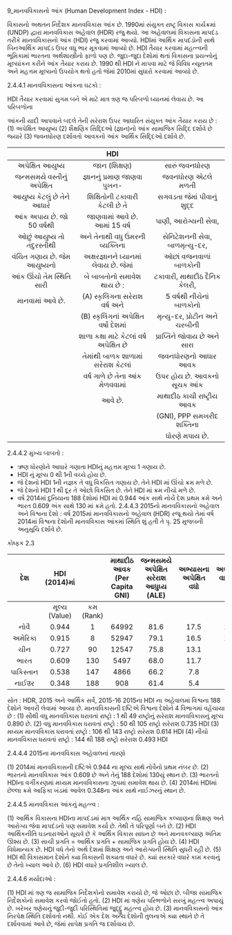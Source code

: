 
9_માનવવિકાસનો આંક
(Human Development Index - HDI) :

વિકાસનો અથતન નિર્દેશક માનવવિકાસ આંક છે. 1990માં સંયુક્ત રાષ્ટ્ર વિકાસ કાર્યક્રમાં (UNDP) દ્વારા માનવવિકાસ અહેવાલ (HDR) રજુ થયો. આ અહેવાલમાં વિકાસના માપદંડ તરીકે માનવવિકાસનો આંક (HDI) રજુ કરવામાં આવ્યો. HDIમાં આર્થિક માપદંડોની સાથે બિનઆર્થિક માપદંડ ઉપર વધુ ભાર મૂકવામાં આવ્યો છે. HDI તૈયાર કરવામાં મહત્ત્વની ભૂમિકામાં ભારતના અર્થશાસ્ત્રીનો ફાળો પણ છે. જુદા-જુદા દેશોમાં થતાં વિકાસના પ્રયત્નોનું મૂલ્યાંકન કરીને આંક તૈયાર કરાય છે. 1990 થી HDI ને માપવા માટે જે વિવિધ ન્યૂનતમ અને મહત્તમ મૂલ્યનો ઉપયોગ થતો હતો જેમાં 2010માં સુધારો કરવામાં આવ્યો છે.

2.4.4.1 માનવવિકાસના આંકના ઘટકો :

HDI તૈયાર કરવામાં સુગમ બને એ માટે માત્ર ત્રણ જ પરિબળો ધ્યાનમાં લેવાય છે. આ પરિબળોના

આંકની યાદી આપવાને બદલે તેની સરેરાશ ઉપર આધારિત સંયુક્ત આંક તૈયાર કરાય છે : (1) અપેક્ષિત આયુષ્ય (2) શૈક્ષણિક સિદ્દિઓ (જ્ઞાન)નો આંક સામાજિક સિદ્દિ દર્શાવે છે જ્યારે (3) જવનધોરણ દર્શાવતો આવકનો આંક આર્થિક સિદ્દિઓ દર્શાવે છે.

|  | HDI |  |
| :--: | :--: | :--: |
| અપેક્ષિત આયુષ્ય | જાન (શિક્ષણ) | સારું જવનધોરણ |
| જન્મસમયે વસ્તીનું અપેક્ષિત | જ્ઞાનનું પ્રમાણ જાણવા પુખન- | જવનધોરણ એટલે મળતી |
| આયુષ્ય કેટલું છે તેને આધારે | શિક્ષિતોની ટકાવારી કેટલી છે તે | સગવડતા જેમાં પીવાનું શુદ્દ |
| આંક અપાય છે. જો 50 વર્ષથી | જાણવામાં આવે છે. આમાં 15 વર્ષ | પાણી, આરોગ્યની સેવા, |
| ઓછું આયુષ્ય તો તંદુરસ્તીથી | અને તેનાથી વધુ ઉંમરની વ્યક્તિના | સેનિટેશનની સેવા, બાળમૃત્યુ-દર, |
| વંચિત ગણાય છે. જેમ આયુષ્યનો | અક્ષરજ્ઞાનને ધ્યાનમાં લેવાય છે. જેમાં | ઓછાં વજનવાળાં બાળકોની |
| આંક ઊંચો તેમ સ્થિતિ સારી | બે બાબતોનો સમાવેશ થાય છે : | ટકાવારી, માથાદીઠ દૈનિક કેલરી, |
| માનવામાં આવે છે. | (A) સ્કૃલિંગના સરેરાશ વર્ષ અને | 5 વર્ષથી નીચેનાં બાળકોનો |
|  | (B) સ્કૃલિંગનાં અપેક્ષિત વર્ષો દેશમાં | મૃત્યુ-દર, પ્રોટીન અને ચરબીની |
|  | શાળા કક્ષા માટે કેટલાં વર્ષ અપેક્ષિત છે | પ્રાપ્તિને જોવાય છે અને સારા |
|  | તેમાંથી બાળક શાળામાં સરેરાશ કેટલાં | જવનધોરણનો આધાર આવક |
|  | વર્ષ ગાળે છે તેના આંક મેળવવામાં | ઉપર હોય છે. આવકનો સૂચક આંક |
|  | આવે છે. | માથાદીઠ કાચી રાષ્ટ્રીય આવક |
|  |  | (GNI), PPP સમખરીદ શક્તિના |
|  |  | ધોરણે મપાય છે. |

2.4.4.2 મુખ્ય બાબતો : 

- ઋણ ધોરણોને આધારે ગણાતા HDIનું મહત્તમ મૂલ્ય 1 ગણાય છે.
- HDI નું મૂલ્ય 0 થી 1ની વચ્ચે હોય છે.
- જે દેશનો HDI 1ની નજ્ઞક તે વધુ વિકસિત ગણાય છે. તેને HDI માં ઊંચો ક્રમ મળે છે.
- જે દેશનો HDI 1 થી દૂર તે ઓછો વિકસિત છે. તેને HDI માં ક્રમ નીચો મળે છે.
- વર્ષ 2014માં દુનિયાના 188 દેશોમાં HDI માં 0.944 આંક સાથે નોર્ચે દેશ પ્રથમ ક્રમે અને ભારત 0.609 અંક સાથે 130 માં ક્રમે હતો.
2.4.4.3 2015નો માનવવિકાસનો અહેવાલ અને વિશ્વના દેશો : વર્ષ 2015માં માનવવિકાસનો અહેવાલ (HDR) રજૂ થયો તેમાં વર્ષ 2014માં વિશ્વના દેશોની માનવવિકાસ આંકમાં સ્થિતિ શું હતી તે પૃ. 25 મુજબની અનુસૂચિ દર્શાવે છે.

કોષ્ફક 2.3

| દેશ | HDI (2014)માં |  | માથાદીઠ <br> આવક (Per <br> Capita GNI) | જન્મસમયે <br> અપેક્ષિત સરેરાશ <br> આધુધ્ય (ALE) | અભ્યાસના <br> અપેક્ષિત <br> વધો | અભ્યાસના <br> વાસ્તવિક <br> વધો |
| :--: | :--: | :--: | :--: | :--: | :--: | :--: |
|  | મૂલ્ય (Value) | કમ (Rank) |  |  |  |  |
| નોવૈ | 0.944 | 1 | 64992 | 81.6 | 17.5 | 12.6 |
| અમેરિકા | 0.915 | 8 | 52947 | 79.1 | 16.5 | 12.9 |
| ચીન | 0.727 | 90 | 12547 | 75.8 | 13.1 | 7.5 |
| ભારત | 0.609 | 130 | 5497 | 68.0 | 11.7 | 5.4 |
| પાકિસ્તાન | 0.538 | 147 | 4866 | 66.2 | 7.8 | 4.7 |
| નાઈउર | 0.348 | 188 | 908 | 61.4 | 5.4 | 1.5 |

સોત : HDR, 2015 અને આર્થિક સર્વે, 2015-16
2015ના HDI ના અહેવાલમાં વિશ્વના 188 દેશોને આવરી લેવામાં આવ્યા છે. માનવવિકાસની દષ્ટિએ વિશ્વના દેશોને 4 વિભાગમાં વહેંચાયા છે :
(1) સૌથી વધુ માનવવિકાસ ધરાવતાં રાષ્ટ્રો : 1 થી 49 રાષ્ટ્રોનું સરેરાશ માનવવિકાસનું મૂલ્ય 0.890 છે.
(2) વધુ માનવવિકાસ ધરાવતાં રાષ્ટ્રો : 50 થી 105 રાષ્ટ્રો સરેરાશ 0.735 HDI
(3) મધ્યમ માનવવિકાસ ધરાવતાં રાષ્ટ્રો : 106 થી 143 રાષ્ટ્રો સરેરાશ 0.614 HDI
(4) નીચો માનવવિકાસ ધરાવતાં રાષ્ટ્રો : 144 થી 188 રાષ્ટ્રો સરેરાશ 0.493 HDI

2.4.4.4 2015ના માનવવિકાસ અહેવાલનાં તારણો 

(1) 2014માં માનવવિકાસની દષ્ટિએ 0.944 ના મૂલ્ય સાથે નોવૈનો પ્રથમ નંબર છે.
(2) ભારતનો માનવવિકાસ આંક 0.609 છે અને તેનું 188 દેશોમાં 130યું સ્થાન છે.
(3) ભારતનો HDIના વર્ગીકરણમાં મધ્યમ માનવવિકાસના ઝૂપમાં સમાવેશ થાય છે.
(4) 2014માં HDIમાં છેલ્લા ક્રમે આફિકા ખંડમાં આવેલ 0.348ના આંક સાથે નાઈઝરનું સ્થાન છે.

2.4.4.5 માનવવિકાસ આંકનું મહત્ત્વ :

(1) આર્થિક વિકાસના HDIના માપદંડમાં માત્ર આર્થિક નહિ સામાજિક કલ્યાણના શિક્ષણ અને આરોગ્ય જેવા માપદંડનો પણ સમાવેશ કર્યો છે. તેથી તે પરિપૂર્ણા બને છે.
(2) HDI આર્થિકનીતિ ઘડનારાઓને સૂચવે છે કે આર્થિક વિકાસ સાધન છે અને માનવકલ્યાણ અંતિમ ઊશ્ય છે.
(3) સાચી પ્રગતિ = આર્થિક પ્રગતિ + સામાજિક પ્રગતિ હોય છે.
(4) HDI વિધેમાન્યક છે. HDI વધે તેનો અર્થ દેશમાં શિક્ષણ અને આરોગ્યની સ્થિતિ સુધરી રહી છે.
(5) HDI થી વિકાસમાન દેશોને ક્યા વિકાસની શક્યતા વધારે છે. ક્યાં સરકારે વધારે કામ કરવાનું છે તેનો ખ્યાલ આવે છે.
(6) HDI વધારે પ્રગતિશીલ ખ્યાલ છે.

2.4.4.6 મર્યાદાઓ : 

(1) HDI માં ત્રણ જ સામાજિક નિર્દેશકોનો સમાવેશ કરાયો છે, જે ઓછા છે. બીજા સામાજિક નિર્દેશકોનો સમાવેશ કરવો જોઈતો હતો.
(2) HDI માં ત્રણેય પરિભળોને સરખું મહત્ત્વ અપાયું છે. ખરેખર ત્રણેયનું જુદી-જુદી પરિસ્થિતિમાં જુદ્દુુું મહત્ત્વ હોય છે.
(3) માનવવિકાસનો આંક નિરપેક્ષ સ્થિતિ દર્શાવતો નથી. કોઈ એક દેશ અન્ય દેશોની તુલનાએ ક્યા સ્થાને છે તે દર્શાવવામાં આવે છે, જેમાં સાપેક્ષ પ્રગતિ જ દર્શાવાય છે.
